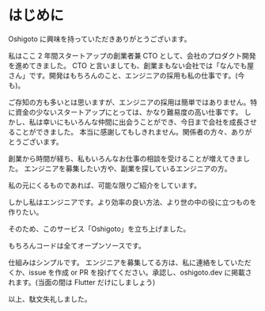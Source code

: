 # はじめに

Oshigoto に興味を持っていただきありがとうございます。

私はここ 2 年間スタートアップの創業者兼 CTO として、会社のプロダクト開発を進めてきました。
CTO と言いましても、創業まもない会社では「なんでも屋さん」です。開発はもちろんのこと、エンジニアの採用も私の仕事です。(今も)。

ご存知の方も多いとは思いますが、エンジニアの採用は簡単ではありません。特に資金の少ないスタートアップにとっては、かなり難易度の高い仕事です。
しかし、私は幸いにもいろんな仲間に出会うことができ、今日まで会社を成長させることができました。
本当に感謝してもしきれません。関係者の方々、ありがとうございます。

創業から時間が経ち、私もいろんなお仕事の相談を受けることが増えてきました。
エンジニアを募集したい方や、副業を探しているエンジニアの方。

私の元にくるものであれば、可能な限りご紹介をしています。

しかし私はエンジニアです。より効率の良い方法、より世の中の役に立つものを作りたい。

そのため、このサービス「Oshigoto」を立ち上げました。

もちろんコードは全てオープンソースです。

仕組みはシンプルです。
エンジニアを募集してる方は、私に連絡をしていただくか、issue を作成 or PR を投げてください。承認し、oshigoto.dev に掲載されます。(当面の間は Flutter だけにしましょう)

以上、駄文失礼しました。
